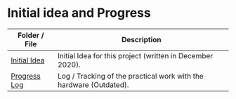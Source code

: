 # Initial idea and Progress

Folder / File | Description
-|-
[Initial Idea](./initial-idea.md) | Initial Idea for this project (written in December 2020).
[Progress Log](./log-progress.md) | Log / Tracking of the practical work with the hardware (Outdated).
